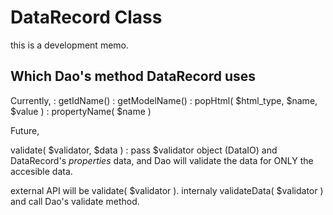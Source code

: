 DataRecord Class
================

this is a development memo.

Which Dao's method DataRecord uses
----------------------------------

Currently,
: getIdName()
: getModelName()
: popHtml( $html_type, $name, $value )
: propertyName( $name )

Future,

validate( $validator, $data )
: pass $validator object (DataIO) and DataRecord's _properties_ data,
  and Dao will validate the data for ONLY the accesible data.

  external API will be validate( $validator ).
  internaly validateData( $validator ) and call Dao's validate method.


